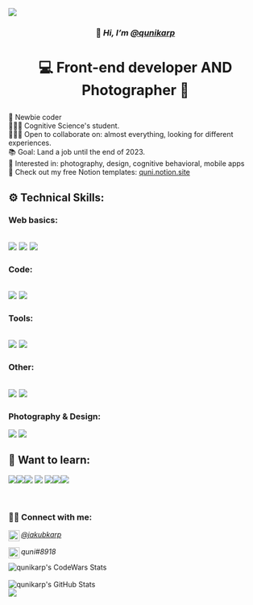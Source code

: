 
<img src='https://github.com/qunikarp/qunikarp/blob/main/img/2banner.png' align='center'/></br>
### <p align=center>🌊 *Hi, I’m <a href="https://github.com/qunikarp">@qunikarp</a>* </p> 
# <p align=center>💻 Front-end developer  AND  Photographer 📸</p>


🔭 Newbie coder<br>
👨🏼‍🎓 Cognitive Science's student.<br>
🕵🏼‍♀️ Open to collaborate on: almost everything, looking for different experiences.<br>
📚 Goal: Land a job until the end of 2023.<br>
👀 Interested in: photography, design, cognitive behavioral, mobile apps<br>
🎫 Check out my free Notion templates: [quni.notion.site](https://alert-texture-cce.notion.site/Quni-TEMPLATES-5a5d5b8ae5584cca800e1a65421efe8e)


## ⚙ Technical Skills:
### Web basics: 
<img src="https://img.shields.io/badge/HTML-E34F26?style=for-the-badge&logo=html5&logoColor=white"/> <img src="https://img.shields.io/badge/CSS-1572B6?&style=for-the-badge&logo=css3&logoColor=white"/> <img src="https://img.shields.io/badge/JavaScript-F7DF1E?style=for-the-badge&logo=javascript&logoColor=black"/>
---

### Code:
<img src="https://img.shields.io/badge/React-20232A?style=for-the-badge&logo=react&logoColor=61DAFB"/> <img src="https://img.shields.io/badge/TypeScript-007ACC?style=for-the-badge&logo=typescript&logoColor=white"/>
---

### Tools: 
<img src="https://img.shields.io/badge/GitHub-100000?style=for-the-badge&logo=github&logoColor=white"/> <img src="https://img.shields.io/badge/GIT-E44C30?style=for-the-badge&logo=git&logoColor=white"/>
---

### Other: 
<img src="https://img.shields.io/badge/Sass-CC6699?style=for-the-badge&logo=sass&logoColor=white"/> <img src="https://img.shields.io/badge/Markdown-000000?style=for-the-badge&logo=markdown&logoColor=white"/>
---

### Photography & Design: 
<img src="https://img.shields.io/badge/Canva-%2300C4CC.svg?&style=for-the-badge&logo=Canva&logoColor=white"/> <img src="https://img.shields.io/badge/Adobe%20Lightroom-31A8FF?style=for-the-badge&logo=Adobe%20Lightroom&logoColor=white"/>


## 🌱 Want to learn:
<img src="https://img.shields.io/badge/React_Native-20232A?style=for-the-badge&logo=react&logoColor=61DAFB"/><img src="https://img.shields.io/badge/Material--UI-0081CB?style=for-the-badge&logo=material-ui&logoColor=white"/><img src="https://img.shields.io/badge/Redux-593D88?style=for-the-badge&logo=redux&logoColor=white"/>
<img src="https://img.shields.io/badge/Node.js-43853D?style=for-the-badge&logo=node.js&logoColor=white"/> <img src="https://img.shields.io/badge/Elixir-4B275F?style=for-the-badge&logo=elixir&logoColor=white"/><img src="https://img.shields.io/badge/Svelte-4A4A55?style=for-the-badge&logo=svelte&logoColor=FF3E00"/><img src="https://img.shields.io/badge/Express.js-404D59?style=for-the-badge"/>


&nbsp;&nbsp;

### 🤝🏼 Connect with me:
<a href="https://www.linkedin.com/in/jakubkarp"><img align="left" src="https://cdn-icons-png.flaticon.com/512/3536/3536505.png" alt="LinkedIn icon" width="22px"/>*@jakubkarp*</a></br>
</br><img align="left" src="https://cdn-icons-png.flaticon.com/512/2111/2111370.png" alt="Discord icon" width="22px"/> *quni#8918*
</br>

&nbsp;&nbsp;
<img align="left" alt="qunikarp's CodeWars Stats" src="https://www.codewars.com/users/qunikarp/badges/large" /> </br> </br>
<img align="left" alt="qunikarp's GitHub Stats" src="github-readme-stats-2782bther-qunikarp.vercel.app/api?username=qunikarp&show_icons=true&hide_border=true" /> </br>
<img align="left" src="https://github-profile-trophy.vercel.app/?username=qunikarp" />






<!---
qunikarp/qunikarp is a ✨ special ✨ repository because its `README.md` (this file) appears on your GitHub profile.
You can click the Preview link to take a look at your changes.
--->
